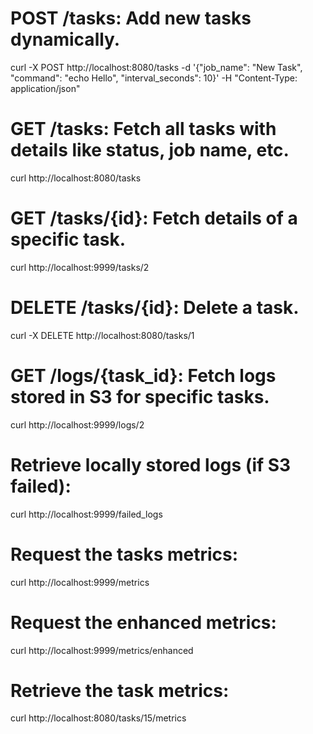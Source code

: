 # POST /tasks: Add new tasks dynamically.

curl -X POST http://localhost:8080/tasks -d '{"job_name": "New Task", "command": "echo Hello", "interval_seconds": 10}' -H "Content-Type: application/json"



# GET /tasks: Fetch all tasks with details like status, job name, etc.

curl http://localhost:8080/tasks



# GET /tasks/{id}: Fetch details of a specific task.

curl http://localhost:9999/tasks/2



# DELETE /tasks/{id}: Delete a task.

curl -X DELETE http://localhost:8080/tasks/1



# GET /logs/{task_id}: Fetch logs stored in S3 for specific tasks.

curl http://localhost:9999/logs/2


# Retrieve locally stored logs (if S3 failed):

curl http://localhost:9999/failed_logs

# Request the tasks metrics:

curl http://localhost:9999/metrics

# Request the enhanced metrics:

curl http://localhost:9999/metrics/enhanced


# Retrieve the task metrics:

curl http://localhost:8080/tasks/15/metrics


